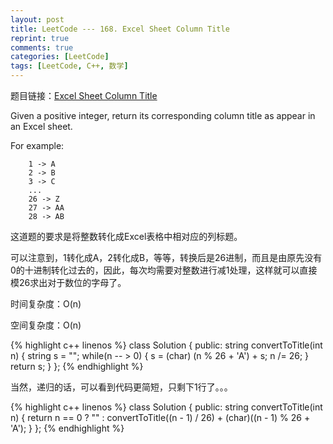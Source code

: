 ```yaml
---
layout: post
title: LeetCode --- 168. Excel Sheet Column Title
reprint: true
comments: true
categories: [LeetCode]
tags: [LeetCode, C++, 数学]
---
```



题目链接：[Excel Sheet Column Title](https://oj.leetcode.com/problems/excel-sheet-column-title/ ) 

Given a positive integer, return its corresponding column title as appear in an Excel sheet. 

For example: 

        1 -> A
        2 -> B
        3 -> C
        ...
        26 -> Z
        27 -> AA
        28 -> AB 

这道题的要求是将整数转化成Excel表格中相对应的列标题。

可以注意到，1转化成A，2转化成B，等等，转换后是26进制，而且是由原先没有0的十进制转化过去的，因此，每次均需要对整数进行减1处理，这样就可以直接模26求出对于数位的字母了。

时间复杂度：O(n)

空间复杂度：O(n)

{% highlight c++ linenos %}
class Solution 
{
public:
    string convertToTitle(int n) 
    {
        string s = "";
        while(n -- > 0)
        {
            s = (char) (n % 26 + 'A') + s;
            n /= 26;
        }
        return s;
    }
};
{% endhighlight %}

当然，递归的话，可以看到代码更简短，只剩下1行了。。。

{% highlight c++ linenos %}
class Solution 
{
public:
    string convertToTitle(int n) 
    {
        return n == 0 ? "" : convertToTitle((n - 1) / 26) + (char)((n - 1) % 26 + 'A');
    }
};
{% endhighlight %}